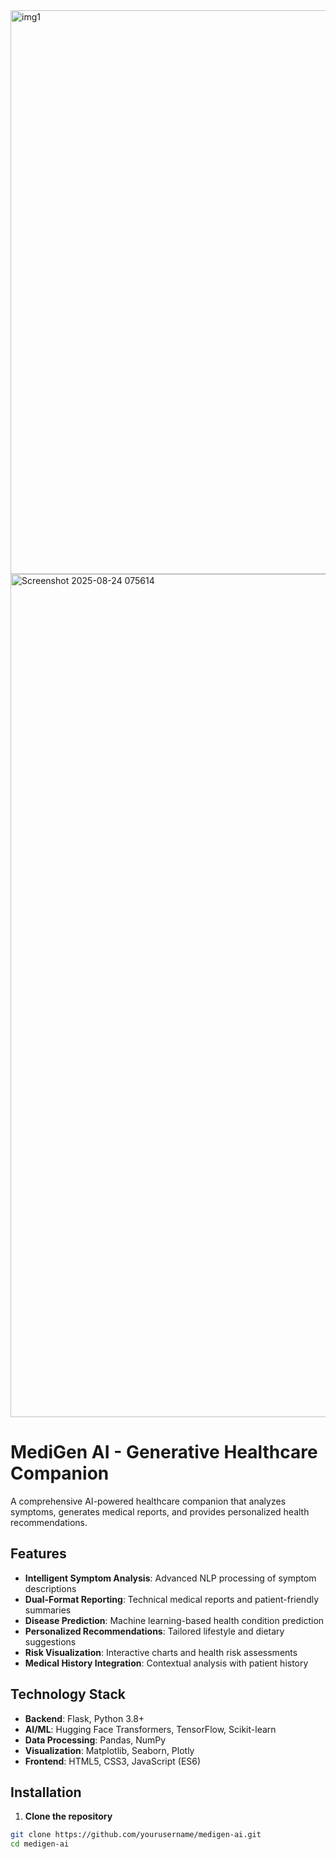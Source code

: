 <img width="1888" height="902" alt="img1" src="https://github.com/user-attachments/assets/a3265e9b-14a1-4b17-b4c0-88feae05d0e9" />
<img width="799" height="1349" alt="Screenshot 2025-08-24 075614" src="https://github.com/user-attachments/assets/e3d7a59c-80f0-495d-a12c-ad386db93d31" />




# MediGen AI - Generative Healthcare Companion

A comprehensive AI-powered healthcare companion that analyzes symptoms, generates medical reports, and provides personalized health recommendations.

## Features

- **Intelligent Symptom Analysis**: Advanced NLP processing of symptom descriptions
- **Dual-Format Reporting**: Technical medical reports and patient-friendly summaries
- **Disease Prediction**: Machine learning-based health condition prediction
- **Personalized Recommendations**: Tailored lifestyle and dietary suggestions
- **Risk Visualization**: Interactive charts and health risk assessments
- **Medical History Integration**: Contextual analysis with patient history

## Technology Stack

- **Backend**: Flask, Python 3.8+
- **AI/ML**: Hugging Face Transformers, TensorFlow, Scikit-learn
- **Data Processing**: Pandas, NumPy
- **Visualization**: Matplotlib, Seaborn, Plotly
- **Frontend**: HTML5, CSS3, JavaScript (ES6)

## Installation

1. **Clone the repository**
```bash
git clone https://github.com/yourusername/medigen-ai.git
cd medigen-ai




